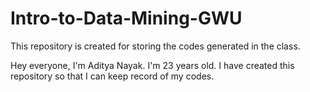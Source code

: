 # Intro-to-Data-Mining-GWU
This repository is created for storing the codes generated in the class.

Hey everyone, I'm Aditya Nayak. I'm 23 years old.
I have created this repository so that I can keep record of my codes.
